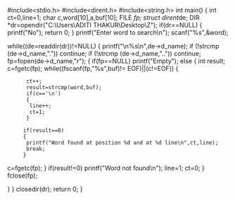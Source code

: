 #include<stdio.h>
#include<dirent.h>
#include<string.h>
int main()
{
int ct=0,line=1;
char c,word[10],a,buf[10];
FILE *fp;
 struct dirent*de;
DIR *dr=opendir("C:\\Users\\ADITI THAKUR\\Desktop\\Z");
 if(dr==NULL)
 {
printf("No");
return 0;
 }
 printf("Enter word to search\n");
             scanf("%s",&word);

while((de=readdir(dr))!=NULL)
 {
  printf("\n%s\n",de->d_name);
 if (!strcmp (de->d_name,"."))
            continue;
        if (!strcmp (de->d_name,".."))
            continue;
            fp=fopen(de->d_name,"r");
            {
            if(fp==NULL)
             printf("Empty");
             else
             {
int result;
c=fgetc(fp);
       while((fscanf(fp,"%s",buf)!= EOF)||(c!=EOF))
         {

          ct++;
          result=strcmp(word,buf);
          if(c=='\n')
          {
           line++;
           ct=1;
          }

         if(result==0)
         {
          printf("Word found at position %d and at %d line\n",ct,line);
          break;
         }
c=fgetc(fp);
         }
         if(result!=0)
          printf("Word not found\n");
line=1;
ct=0;
  }
  fclose(fp);

}
}
  closedir(dr);
 return 0;
}



